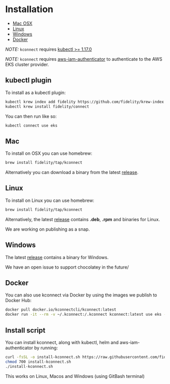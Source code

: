 # Installation

- [Mac OSX](#mac)
- [Linux](#linux)
- [Windows](#windows)
- [Docker](#docker)

<em>NOTE:</em> `kconnect` requires [kubectl >= 1.17.0](https://kubernetes.io/docs/tasks/tools/install-kubectl)

<em>NOTE:</em> `kconnect` requires [aws-iam-authenticator](https://github.com/kubernetes-sigs/aws-iam-authenticator) to authenticate to the AWS EKS cluster provider.


## kubectl plugin

To install as a kubectl plugin:

```bash
kubectl krew index add fidelity https://github.com/fidelity/krew-index.git
kubectl krew install fidelity/connect
```

You can then run like so:
```bash
kubectl connect use eks
```

## Mac

To install on OSX you can use homebrew:

```bash
brew install fidelity/tap/kconnect
```

Alternatively you can download a binary from the latest [release](https://github.com/fidelity/kconnect/releases).

## Linux

To install on Linux you can use homebrew:

```bash
brew install fidelity/tap/kconnect
```

Alternatively, the latest [release](https://github.com/fidelity/kconnect/releases) contains **.deb**, **.rpm** and binaries for Linux.

We are working on publishing as a snap.

## Windows

The latest [release](https://github.com/fidelity/kconnect/releases) contains a binary for Windows.

We have an open issue to support chocolatey in the future/

## Docker

You can also use kconnect via Docker by using the images we publish to Docker Hub:

```bash
docker pull docker.io/kconnectcli/kconnect:latest
docker run -it --rm -v ~/.kconnect:/.kconnect kconnect:latest use eks --idp-protocol saml
```
## Install script

You can install kconnect, along with kubectl, helm and aws-iam-authenticator by running:

```bash
curl -fsSL -o install-kconnect.sh https://raw.githubusercontent.com/fidelity/kconnect/main/scripts/install-kconnect.sh
chmod 700 install-kconnect.sh
./install-kconnect.sh
```

This works on Linux, Macos and Windows (using GitBash terminal)